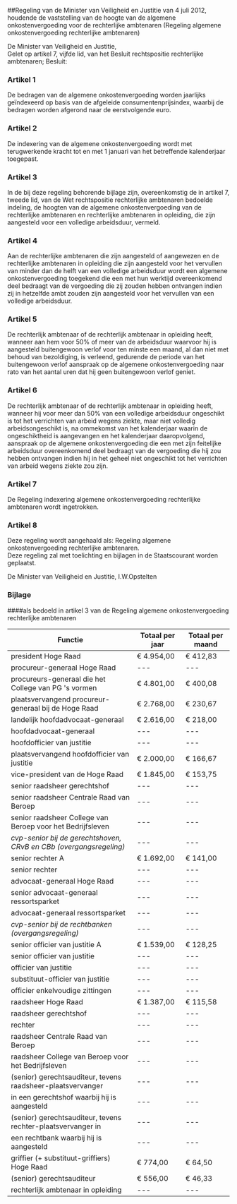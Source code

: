 <meta http-equiv='Content-Type' content='text/html; charset=utf-8' />

##Regeling van de Minister van Veiligheid en Justitie van 4 juli 2012, houdende de vaststelling van de hoogte van de algemene onkostenvergoeding voor de rechterlijke ambtenaren (Regeling algemene onkostenvergoeding rechterlijke ambtenaren)

De Minister van Veiligheid en Justitie,  
Gelet op artikel 7, vijfde lid, van het Besluit rechtspositie rechterlijke ambtenaren;
Besluit:    

### Artikel  1  

De bedragen van de algemene onkostenvergoeding worden jaarlijks geïndexeerd op basis van de afgeleide consumentenprijsindex, waarbij de bedragen worden afgerond naar de eerstvolgende euro.  

### Artikel  2  

De indexering van de algemene onkostenvergoeding wordt met terugwerkende kracht tot en met 1 januari van het betreffende kalenderjaar toegepast.  

### Artikel  3  

In de bij deze regeling behorende bijlage zijn, overeenkomstig de in artikel 7, tweede lid, van de Wet rechtspositie rechterlijke ambtenaren bedoelde indeling, de hoogten van de algemene onkostenvergoeding van de rechterlijke ambtenaren en rechterlijke ambtenaren in opleiding, die zijn aangesteld voor een volledige arbeidsduur, vermeld.  

### Artikel  4  

Aan de rechterlijke ambtenaren die zijn aangesteld of aangewezen en de rechterlijke ambtenaren in opleiding die zijn aangesteld voor het vervullen van minder dan de helft van een volledige arbeidsduur wordt een algemene onkostenvergoeding toegekend die een met hun werktijd overeenkomend deel bedraagt van de vergoeding die zij zouden hebben ontvangen indien zij in hetzelfde ambt zouden zijn aangesteld voor het vervullen van een volledige arbeidsduur.  

### Artikel  5  

De rechterlijk ambtenaar of de rechterlijk ambtenaar in opleiding heeft, wanneer aan hem voor 50% of meer van de arbeidsduur waarvoor hij is aangesteld buitengewoon verlof voor ten minste een maand, al dan niet met behoud van bezoldiging, is verleend, gedurende de periode van het buitengewoon verlof aanspraak op de algemene onkostenvergoeding naar rato van het aantal uren dat hij geen buitengewoon verlof geniet.  

### Artikel  6  

De rechterlijk ambtenaar of de rechterlijk ambtenaar in opleiding heeft, wanneer hij voor meer dan 50% van een volledige arbeidsduur ongeschikt is tot het verrichten van arbeid wegens ziekte, maar niet volledig arbeidsongeschikt is, na ommekomst van het kalenderjaar waarin de ongeschiktheid is aangevangen en het kalenderjaar daaropvolgend, aanspraak op de algemene onkostenvergoeding die een met zijn feitelijke arbeidsduur overeenkomend deel bedraagt van de vergoeding die hij zou hebben ontvangen indien hij in het geheel niet ongeschikt tot het verrichten van arbeid wegens ziekte zou zijn.  

### Artikel  7  

De Regeling indexering algemene onkostenvergoeding rechterlijke ambtenaren wordt ingetrokken.  

### Artikel  8  

Deze regeling wordt aangehaald als: Regeling algemene onkostenvergoeding rechterlijke ambtenaren.  
Deze regeling zal met toelichting en bijlagen in de Staatscourant worden geplaatst.  

De 
Minister van Veiligheid en Justitie,
I.W.Opstelten  

### Bijlage  

####als bedoeld in artikel 3  van de Regeling algemene onkostenvergoeding rechterlijke ambtenaren

| Functie  | Totaal per jaar  | Totaal per maand  |
|---|---|---|
| president Hoge Raad  | € 4.954,00  | € 412,83  |
| procureur-generaal Hoge Raad  | --- | --- |
| procureurs-generaal die het College van PG 's vormen  | € 4.801,00  | € 400,08  |
| plaatsvervangend procureur-generaal bij de Hoge Raad  | € 2.768,00  | € 230,67  |
| landelijk hoofdadvocaat-generaal  | € 2.616,00  | € 218,00  |
| hoofdadvocaat-generaal  | --- | --- |
| hoofdofficier van justitie  | --- | --- |
| plaatsvervangend hoofdofficier van justitie  | € 2.000,00  | € 166,67  |
| vice-president van de Hoge Raad  | € 1.845,00  | € 153,75  |
| senior raadsheer gerechtshof  | --- | --- |
| senior raadsheer Centrale Raad van Beroep  | --- | --- |
| senior raadsheer College van Beroep voor het Bedrijfsleven  | --- | --- |
|  *cvp-senior bij de gerechtshoven, CRvB en CBb (overgangsregeling)*   | --- | --- |
| senior rechter A  | € 1.692,00  | € 141,00  |
| senior rechter  | --- | --- |
| advocaat-generaal Hoge Raad  | --- | --- |
| senior advocaat-generaal ressortsparket  | --- | --- |
| advocaat-generaal ressortsparket  | --- | --- |
|  *cvp-senior bij de rechtbanken (overgangsregeling)*   | --- | --- |
| senior officier van justitie A  | € 1.539,00  | € 128,25  |
| senior officier van justitie  | --- | --- |
| officier van justitie  | --- | --- |
| substituut-officier van justitie  | --- | --- |
| officier enkelvoudige zittingen  | --- | --- |
| raadsheer Hoge Raad  | € 1.387,00  | € 115,58  |
| raadsheer gerechtshof  | --- | --- |
| rechter  | --- | --- |
| raadsheer Centrale Raad van Beroep  | --- | --- |
| raadsheer College van Beroep voor het Bedrijfsleven  | --- | --- |
| (senior) gerechtsauditeur, tevens raadsheer-plaatsvervanger  | --- | --- |
| in een gerechtshof waarbij hij is aangesteld  | --- | --- |
| (senior) gerechtsauditeur, tevens rechter-plaatsvervanger in  | --- | --- |
| een rechtbank waarbij hij is aangesteld  | --- | --- |
| griffier (+ substituut-griffiers) Hoge Raad  | € 774,00  | € 64,50  |
| (senior) gerechtsauditeur  | € 556,00  | € 46,33  |
| rechterlijk ambtenaar in opleiding  | --- | --- |

